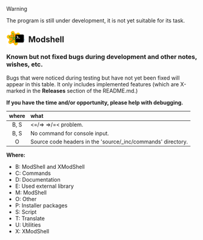 > [!WARNING]
> The program is still under development, it is not yet suitable for its task.  
>

<img align="left" style="float: left; margin: 0 10px 0 0;" alt="ModShell icon" src="desktop/modshell.png">   

## Modshell

### Known but not fixed bugs during development and other notes, wishes, etc.

Bugs that were noticed during testing but have not yet been fixed will appear
in this table. It only includes implemented features (which are X-marked in
the **Releases** section of the README.md.)  

**If you have the time and/or opportunity, please help with debugging.**

|where|what                                                                    |
|:---:|:-----------------------------------------------------------------------|
|B, S | <=/=> =>/=< problem.                                                   |
|B, S | No command for console input.                                          |
|O    | Source code headers in the 'source/_inc/commands' directory.           |

**Where:**
  - B: ModShell and XModShell
  - C: Commands
  - D: Documentation
  - E: Used external library
  - M: ModShell
  - O: Other
  - P: Installer packages
  - S: Script
  - T: Translate
  - U: Utilities
  - X: XModShell
